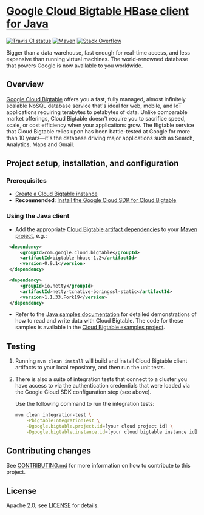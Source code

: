 # [Google Cloud Bigtable HBase client for Java](https://cloud.google.com/bigtable/docs/bigtable-and-hbase)

[![Travis CI status][travis-shield]][travis-link]
[![Maven][maven-shield]][maven-link]
[![Stack Overflow][stackoverflow-shield]][stackoverflow-link]

Bigger than a data warehouse, fast enough for real-time access, and less expensive than running virtual machines. The world-renowned database that powers Google is now available to you worldwide.

## Overview

[Google Cloud Bigtable](https://cloud.google.com/bigtable/) offers you a fast, fully managed, almost infinitely scalable NoSQL database service that's ideal for web, mobile, and IoT applications requiring terabytes to petabytes of data. Unlike comparable market offerings, Cloud Bigtable doesn't require you to sacrifice speed, scale, or cost efficiency when your applications grow. The Bigtable service that Cloud Bigtable relies upon has been battle-tested at Google for more than 10 years—it's the database driving major applications such as Search, Analytics, Maps and Gmail.

## Project setup, installation, and configuration

### Prerequisites

* [Create a Cloud Bigtable instance](https://cloud.google.com/bigtable/docs/creating-instance)
* **Recommended**: [Install the Google Cloud SDK for Cloud Bigtable](https://cloud.google.com/bigtable/docs/installing-cloud-sdk)

### Using the Java client

* Add the appropriate [Cloud Bigtable artifact dependencies](http://mvnrepository.com/artifact/com.google.cloud.bigtable) to your [Maven project](https://cloud.google.com/bigtable/docs/using-maven), e.g.:
 ```xml
  <dependency>
      <groupId>com.google.cloud.bigtable</groupId>
      <artifactId>bigtable-hbase-1.2</artifactId>
      <version>0.9.1</version>
  </dependency>

  <dependency>
      <groupId>io.netty</groupId>
      <artifactId>netty-tcnative-boringssl-static</artifactId>
      <version>1.1.33.Fork19</version>
  </dependency>
```
* Refer to the [Java samples documentation](https://cloud.google.com/bigtable/docs/samples) for detailed demonstrations of how to read and write data with Cloud Bigtable. The code for these samples is available in the [Cloud Bigtable examples project](https://github.com/GoogleCloudPlatform/cloud-bigtable-examples).

## Testing
1. Running `mvn clean install` will build and install Cloud Bigtable client artifacts to your local repository, and then run the unit tests.
1. There is also a suite of integration tests that connect to a cluster you have access to via the authentication credentials that were loaded via the Google Cloud SDK configuration step (see above).

   Use the following command to run the integration tests:

   ```sh
   mvn clean integration-test \
       -PbigtableIntegrationTest \
       -Dgoogle.bigtable.project.id=[your cloud project id] \
       -Dgoogle.bigtable.instance.id=[your cloud bigtable instance id]
   ```

## Contributing changes

See [CONTRIBUTING.md](CONTRIBUTING.md) for more information on how to contribute
to this project.

## License

Apache 2.0; see [LICENSE](LICENSE) for details.

<!-- references -->

[travis-shield]: https://travis-ci.org/GoogleCloudPlatform/cloud-bigtable-client.svg
[travis-link]: https://travis-ci.org/GoogleCloudPlatform/cloud-bigtable-client/builds
[maven-shield]: https://maven-badges.herokuapp.com/maven-central/com.google.cloud.bigtable/bigtable-client-core/badge.svg
[maven-link]: http://search.maven.org/#search%7Cga%7C1%7Ccom.google.cloud.bigtable
[stackoverflow-shield]: https://img.shields.io/badge/stackoverflow-google--cloud--bigtable-blue.svg
[stackoverflow-link]: http://stackoverflow.com/search?q=[google-cloud-bigtable]
